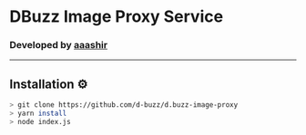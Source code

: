 # DBuzz Image Proxy Service
### Developed by **[aaashir](https://github.com/aaashir)**
---

## Installation ⚙
```bash
> git clone https://github.com/d-buzz/d.buzz-image-proxy
> yarn install
> node index.js
```